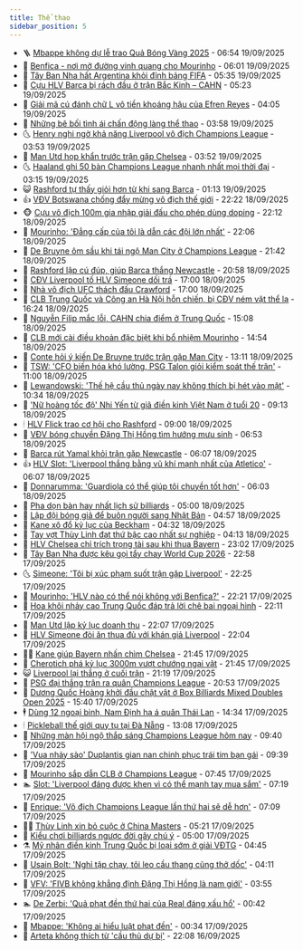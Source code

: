 ```yaml
---
title: Thể thao
sidebar_position: 5
---
```


<!-- vnexpress-the-thao:START -->
- 🪜 [Mbappe không dự lễ trao Quả Bóng Vàng 2025](https://vnexpress.net/mbappe-khong-du-le-trao-qua-bong-vang-2025-4941044.html) - 06:54 19/09/2025
- 🦩 [Benfica - nơi mở đường vinh quang cho Mourinho](https://vnexpress.net/benfica-noi-mo-duong-vinh-quang-cho-mourinho-4941007.html) - 06:01 19/09/2025
- 🧰 [Tây Ban Nha hất Argentina khỏi đỉnh bảng FIFA](https://vnexpress.net/tay-ban-nha-hat-argentina-khoi-dinh-bang-fifa-4941008.html) - 05:35 19/09/2025
- 🤗 [Cựu HLV Barca bị rách đầu ở trận Bắc Kinh – CAHN](https://vnexpress.net/cuu-hlv-barca-bi-rach-dau-o-tran-bac-kinh-cahn-4941077.html) - 05:23 19/09/2025
- 🥳 [Giải mã cú đánh chữ L vô tiền khoáng hậu của Efren Reyes](https://vnexpress.net/giai-ma-cu-danh-chu-l-vo-tien-khoang-hau-cua-efren-reyes-4940825.html) - 04:05 19/09/2025
- 🦣 [Những bê bối tình ái chấn động làng thể thao](https://vnexpress.net/nhung-be-boi-tinh-ai-chan-dong-lang-the-thao-4939887.html) - 03:58 19/09/2025
- 🌜 [Henry nghi ngờ khả năng Liverpool vô địch Champions League](https://vnexpress.net/henry-nghi-ngo-kha-nang-liverpool-vo-dich-champions-league-4940845.html) - 03:53 19/09/2025
- 🫶 [Man Utd họp khẩn trước trận gặp Chelsea](https://vnexpress.net/man-utd-hop-khan-truoc-tran-gap-chelsea-4940966.html) - 03:52 19/09/2025
- 🌜 [Haaland ghi 50 bàn Champions League nhanh nhất mọi thời đại](https://vnexpress.net/haaland-ghi-50-ban-champions-league-nhanh-nhat-moi-thoi-dai-4940903.html) - 03:15 19/09/2025
- 😺 [Rashford tự thấy giỏi hơn từ khi sang Barca](https://vnexpress.net/rashford-tu-thay-gioi-hon-tu-khi-sang-barca-4940882.html) - 01:13 19/09/2025
- 👍 [VĐV Botswana chống đẩy mừng vô địch thế giới](https://vnexpress.net/vdv-botswana-chong-day-mung-vo-dich-the-gioi-4940864.html) - 22:22 18/09/2025
- 🐵 [Cựu vô địch 100m gia nhập giải đấu cho phép dùng doping](https://vnexpress.net/cuu-vo-dich-100m-gia-nhap-giai-dau-cho-phep-dung-doping-4940877.html) - 22:12 18/09/2025
- 💫 [Mourinho: &#39;Đẳng cấp của tôi là dẫn các đội lớn nhất&#39;](https://vnexpress.net/mourinho-dang-cap-cua-toi-la-dan-cac-doi-lon-nhat-4940875.html) - 22:06 18/09/2025
- 🦆 [De Bruyne ôm sầu khi tái ngộ Man City ở Champions League](https://vnexpress.net/de-bruyne-om-sau-khi-tai-ngo-man-city-o-champions-league-4940878.html) - 21:42 18/09/2025
- 🙉 [Rashford lập cú đúp, giúp Barca thắng Newcastle](https://vnexpress.net/rashford-lap-cu-dup-giup-barca-thang-newcastle-4940876.html) - 20:58 18/09/2025
- 📝 [CĐV Liverpool tố HLV Simeone dối trá](https://vnexpress.net/cdv-liverpool-to-hlv-simeone-doi-tra-4940860.html) - 17:00 18/09/2025
- 💯 [Nhà vô địch UFC thách đấu Crawford](https://vnexpress.net/nha-vo-dich-ufc-thach-dau-crawford-4940375.html) - 17:00 18/09/2025
- 🌈 [CLB Trung Quốc và Công an Hà Nội hỗn chiến, bị CĐV ném vật thể lạ](https://vnexpress.net/clb-trung-quoc-va-cong-an-ha-noi-hon-chien-bi-cdv-nem-vat-the-la-4940867.html) - 16:24 18/09/2025
- 🦩 [Nguyễn Filip mắc lỗi, CAHN chia điểm ở Trung Quốc](https://vnexpress.net/nguyen-filip-mac-loi-cahn-chia-diem-o-trung-quoc-4940849.html) - 15:08 18/09/2025
- 🐲 [CLB mới cài điều khoản đặc biệt khi bổ nhiệm Mourinho](https://vnexpress.net/clb-moi-cai-dieu-khoan-dac-biet-khi-bo-nhiem-mourinho-4940847.html) - 14:54 18/09/2025
- 🌁 [Conte hỏi ý kiến De Bruyne trước trận gặp Man City](https://vnexpress.net/conte-hoi-y-kien-de-bruyne-truoc-tran-gap-man-city-4940615.html) - 13:11 18/09/2025
- 💯 [TSW: &#39;CFO biến hóa khó lường, PSG Talon giỏi kiểm soát thế trận&#39;](https://vnexpress.net/tsw-cfo-bien-hoa-kho-luong-psg-talon-gioi-kiem-soat-the-tran-4940769.html) - 11:00 18/09/2025
- 🌝 [Lewandowski: &#39;Thế hệ cầu thủ ngày nay không thích bị hét vào mặt&#39;](https://vnexpress.net/lewandowski-the-he-cau-thu-ngay-nay-khong-thich-bi-het-vao-mat-4940791.html) - 10:34 18/09/2025
- 🤖 [&#39;Nữ hoàng tốc độ&#39; Nhi Yến từ giã điền kinh Việt Nam ở tuổi 20](https://vnexpress.net/nu-hoang-toc-do-nhi-yen-tu-gia-dien-kinh-viet-nam-o-tuoi-20-4940732.html) - 09:13 18/09/2025
- 🕯 [HLV Flick trao cơ hội cho Rashford](https://vnexpress.net/hlv-flick-trao-co-hoi-cho-rashford-4940550.html) - 09:00 18/09/2025
- 🧰 [VĐV bóng chuyền Đặng Thị Hồng tìm hướng mưu sinh](https://vnexpress.net/vdv-bong-chuyen-dang-thi-hong-tim-huong-muu-sinh-4940648.html) - 06:53 18/09/2025
- 🥳 [Barca rút Yamal khỏi trận gặp Newcastle](https://vnexpress.net/barca-rut-yamal-khoi-tran-gap-newcastle-4940500.html) - 06:07 18/09/2025
- 👍 [HLV Slot: &#39;Liverpool thắng bằng vũ khí mạnh nhất của Atletico&#39;](https://vnexpress.net/hlv-slot-liverpool-thang-bang-vu-khi-manh-nhat-cua-atletico-4940641.html) - 06:07 18/09/2025
- 💪 [Donnarumma: &#39;Guardiola có thể giúp tôi chuyền tốt hơn&#39;](https://vnexpress.net/donnarumma-guardiola-co-the-giup-toi-chuyen-tot-hon-4940476.html) - 06:03 18/09/2025
- 👹 [Pha dọn bàn hay nhất lịch sử billiards](https://vnexpress.net/pha-don-ban-hay-nhat-lich-su-billiards-4940330.html) - 05:00 18/09/2025
- 🧰 [Lập đội bóng giả để buôn người sang Nhật Bản](https://vnexpress.net/lap-doi-bong-gia-de-buon-nguoi-sang-nhat-ban-4940424.html) - 04:57 18/09/2025
- 🚀 [Kane xô đổ kỷ lục của Beckham](https://vnexpress.net/kane-xo-do-ky-luc-cua-beckham-4940432.html) - 04:32 18/09/2025
- 🎃 [Tay vợt Thùy Linh đạt thứ bậc cao nhất sự nghiệp](https://vnexpress.net/tay-vot-thuy-linh-dat-thu-bac-cao-nhat-su-nghiep-4940592.html) - 04:13 18/09/2025
- 🧰 [HLV Chelsea chỉ trích trọng tài sau khi thua Bayern](https://vnexpress.net/hlv-chelsea-chi-trich-trong-tai-sau-khi-thua-bayern-4940426.html) - 23:02 17/09/2025
- 👀 [Tây Ban Nha được kêu gọi tẩy chay World Cup 2026](https://vnexpress.net/tay-ban-nha-duoc-keu-goi-tay-chay-world-cup-2026-4940423.html) - 22:58 17/09/2025
- 🌜 [Simeone: &#39;Tôi bị xúc phạm suốt trận gặp Liverpool&#39;](https://vnexpress.net/simeone-toi-bi-xuc-pham-suot-tran-gap-liverpool-4940420.html) - 22:25 17/09/2025
- 🫶 [Mourinho: &#39;HLV nào có thể nói không với Benfica?&#39;](https://vnexpress.net/mourinho-hlv-nao-co-the-noi-khong-voi-benfica-4940421.html) - 22:21 17/09/2025
- 🦄 [Hoa khôi nhảy cao Trung Quốc đáp trả lời chê bai ngoại hình](https://vnexpress.net/hoa-khoi-nhay-cao-trung-quoc-dap-tra-loi-che-bai-ngoai-hinh-4940365.html) - 22:11 17/09/2025
- 🥳 [Man Utd lập kỷ lục doanh thu](https://vnexpress.net/man-utd-lap-ky-luc-doanh-thu-4940347.html) - 22:07 17/09/2025
- 🐲 [HLV Simeone đòi ăn thua đủ với khán giả Liverpool](https://vnexpress.net/hlv-simeone-doi-an-thua-du-voi-khan-gia-liverpool-4940418.html) - 22:04 17/09/2025
- 🧑‍🏫 [Kane giúp Bayern nhấn chìm Chelsea](https://vnexpress.net/kane-giup-bayern-nhan-chim-chelsea-4940419.html) - 21:45 17/09/2025
- 🤔 [Cherotich phá kỷ lục 3000m vượt chướng ngại vật](https://vnexpress.net/cherotich-pha-ky-luc-3000m-vuot-chuong-ngai-vat-4940417.html) - 21:45 17/09/2025
- 😺 [Liverpool lại thắng ở cuối trận](https://vnexpress.net/liverpool-lai-thang-o-cuoi-tran-4940422.html) - 21:19 17/09/2025
- 💪 [PSG đại thắng trận ra quân Champions League](https://vnexpress.net/psg-dai-thang-tran-ra-quan-champions-league-4940416.html) - 20:53 17/09/2025
- 💼 [Dương Quốc Hoàng khởi đầu chật vật ở Box Billiards Mixed Doubles Open 2025](https://vnexpress.net/duong-quoc-hoang-khoi-dau-chat-vat-o-box-billiards-mixed-doubles-open-2025-4940386.html) - 15:40 17/09/2025
- 🕴 [Dùng 12 ngoại binh, Nam Định hạ á quân Thái Lan](https://vnexpress.net/dung-12-ngoai-binh-nam-dinh-ha-a-quan-thai-lan-4940382.html) - 14:34 17/09/2025
- 🕯 [Pickleball thế giới quy tụ tại Đà Nẵng](https://vnexpress.net/pickleball-the-gioi-quy-tu-tai-da-nang-4939052.html) - 13:08 17/09/2025
- 📝 [Những màn hội ngộ thắp sáng Champions League hôm nay](https://vnexpress.net/nhung-man-hoi-ngo-thap-sang-champions-league-hom-nay-4940286.html) - 09:40 17/09/2025
- 🧐 [&#39;Vua nhảy sào&#39; Duplantis gian nan chinh phục trái tim bạn gái](https://vnexpress.net/vua-nhay-sao-duplantis-gian-nan-chinh-phuc-trai-tim-ban-gai-4940099.html) - 09:39 17/09/2025
- 🙉 [Mourinho sắp dẫn CLB ở Champions League](https://vnexpress.net/mourinho-sap-dan-clb-o-champions-league-4940198.html) - 07:45 17/09/2025
- 🏊 [Slot: &#39;Liverpool đáng được khen vì có thể mạnh tay mua sắm&#39;](https://vnexpress.net/slot-liverpool-dang-duoc-khen-vi-co-the-manh-tay-mua-sam-4940132.html) - 07:19 17/09/2025
- 🌊 [Enrique: &#39;Vô địch Champions League lần thứ hai sẽ dễ hơn&#39;](https://vnexpress.net/enrique-vo-dich-champions-league-lan-thu-hai-se-de-hon-4939946.html) - 07:09 17/09/2025
- 👨‍🏫 [Thùy Linh xin bỏ cuộc ở China Masters](https://vnexpress.net/thuy-linh-xin-bo-cuoc-o-china-masters-4940160.html) - 05:21 17/09/2025
- 🥷 [Kiểu chơi billiards ngược đời gây chú ý](https://vnexpress.net/kieu-choi-billiards-nguoc-doi-gay-chu-y-4939962.html) - 05:00 17/09/2025
- ⚗️ [Mỹ nhân điền kinh Trung Quốc bị loại sớm ở giải VĐTG](https://vnexpress.net/my-nhan-dien-kinh-trung-quoc-bi-loai-som-o-giai-vdtg-4940049.html) - 04:45 17/09/2025
- 🌮 [Usain Bolt: &#39;Nghỉ tập chạy, tôi leo cầu thang cũng thở dốc&#39;](https://vnexpress.net/usain-bolt-nghi-tap-chay-toi-leo-cau-thang-cung-tho-doc-4939950.html) - 04:11 17/09/2025
- 🤩 [VFV: &#39;FIVB không khẳng định Đặng Thị Hồng là nam giới&#39;](https://vnexpress.net/vfv-fivb-khong-khang-dinh-dang-thi-hong-la-nam-gioi-4939891.html) - 03:55 17/09/2025
- 🏊 [De Zerbi: &#39;Quả phạt đền thứ hai của Real đáng xấu hổ&#39;](https://vnexpress.net/de-zerbi-qua-phat-den-thu-hai-cua-real-dang-xau-ho-4939958.html) - 00:42 17/09/2025
- 🐎 [Mbappe: &#39;Không ai hiểu luật phạt đền&#39;](https://vnexpress.net/mbappe-khong-ai-hieu-luat-phat-den-4939955.html) - 00:34 17/09/2025
- 💫 [Arteta không thích từ &#39;cầu thủ dự bị&#39;](https://vnexpress.net/arteta-khong-thich-tu-cau-thu-du-bi-4939951.html) - 22:08 16/09/2025<!-- vnexpress-the-thao:END -->
